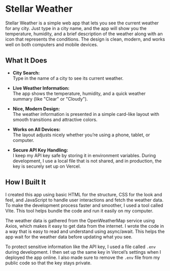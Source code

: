 # Stellar Weather

Stellar Weather is a simple web app that lets you see the current weather for any city. Just type in a city name, and the app will show you the temperature, humidity, and a brief description of the weather along with an icon that represents the conditions. The design is clean, modern, and works well on both computers and mobile devices.

## What It Does

- **City Search:**  
  Type in the name of a city to see its current weather.

- **Live Weather Information:**  
  The app shows the temperature, humidity, and a quick weather summary (like "Clear" or "Cloudy").

- **Nice, Modern Design:**  
  The weather information is presented in a simple card-like layout with smooth transitions and attractive colors.

- **Works on All Devices:**  
  The layout adjusts nicely whether you’re using a phone, tablet, or computer.

- **Secure API Key Handling:**  
  I keep my API key safe by storing it in environment variables. During development, I use a local file that is not shared, and in production, the key is securely set up on Vercel.

## How I Built It

I created this app using basic HTML for the structure, CSS for the look and feel, and JavaScript to handle user interactions and fetch the weather data. To make the development process faster and smoother, I used a tool called Vite. This tool helps bundle the code and run it easily on my computer.

The weather data is gathered from the OpenWeatherMap service using Axios, which makes it easy to get data from the internet. I wrote the code in a way that is easy to read and understand using async/await. This helps the app wait for the weather data before updating what you see.

To protect sensitive information like the API key, I used a file called `.env` during development. I then set up the same key in Vercel’s settings when I deployed the app online. I also made sure to remove the `.env` file from my public code so that the key stays private.

